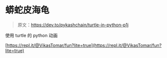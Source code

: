 # 蟒蛇皮海龟

> 原文：<https://dev.to/pykashchain/turtle-in-python-p1j>

使用 turtle 的 python 动画

[https://repl.it/@VikasTomar/fun?lite=true](https://repl.it/@VikasTomar/fun?lite=true)